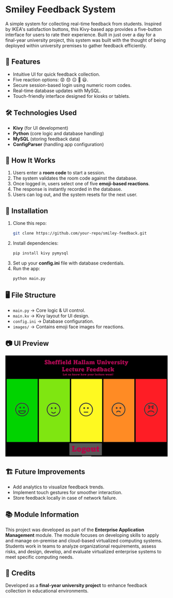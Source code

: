 # Smiley Feedback System 

A simple system for collecting real-time feedback from students. Inspired by IKEA's satisfaction buttons, this Kivy-based app provides a five-button interface for users to rate their experience. Built in just over a day for a final-year university project, this system was built with the thought of being deployed within university premises to gather feedback efficiently.

## 📌 Features
- Intuitive UI for quick feedback collection.
- Five reaction options: 😡 😞 😐 🙂 😃.
- Secure session-based login using numeric room codes.
- Real-time database updates with MySQL.
- Touch-friendly interface designed for kiosks or tablets.

## 🛠️ Technologies Used
- **Kivy** (for UI development)
- **Python** (core logic and database handling)
- **MySQL** (storing feedback data)
- **ConfigParser** (handling app configuration)

## 🚀 How It Works
1. Users enter a **room code** to start a session.
2. The system validates the room code against the database.
3. Once logged in, users select one of five **emoji-based reactions**.
4. The response is instantly recorded in the database.
5. Users can log out, and the system resets for the next user.

## 🔧 Installation
1. Clone this repo:
   ```sh
   git clone https://github.com/your-repo/smiley-feedback.git
   ```
2. Install dependencies:
   ```sh
   pip install kivy pymysql
   ```
3. Set up your **config.ini** file with database credentials.
4. Run the app:
   ```sh
   python main.py
   ```

## 🖥️ File Structure
- `main.py` → Core logic & UI control.
- `main.kv` → Kivy layout for UI design.
- `config.ini` → Database configuration.
- `images/` → Contains emoji face images for reactions.

## 📷 UI Preview
<img src="SMILEY_pic.png" alt="*Source: Sectigo*">

## 🏗️ Future Improvements
- Add analytics to visualize feedback trends.
- Implement touch gestures for smoother interaction.
- Store feedback locally in case of network failure.

## 📚 Module Information
This project was developed as part of the **Enterprise Application Management** module. The module focuses on developing skills to apply and manage on-premise and cloud-based virtualized computing systems. Students work in teams to analyze organizational requirements, assess risks, and design, develop, and evaluate virtualized enterprise systems to meet specific computing needs.

## 🙌 Credits
Developed as a **final-year university project** to enhance feedback collection in educational environments.

